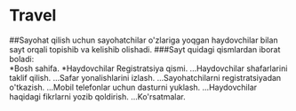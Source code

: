# Travel
##Sayohat qilish uchun sayohatchilar o'zlariga yoqgan haydovchilar bilan sayt orqali topishib va kelishib olishadi.
###Sayt quidagi qismlardan iborat boladi:  
*Bosh sahifa.
*Haydovchilar Registratsiya qismi.
...Haydovchilar shafarlarini taklif qilish.
...Safar yonalishlarini izlash.
...Sayohatchilarni registratsiyadan o'tkazish.
...Mobil telefonlar uchun dasturni yuklash.
...Haydovchilar haqidagi fikrlarni yozib qoldirish.
...Ko'rsatmalar.
